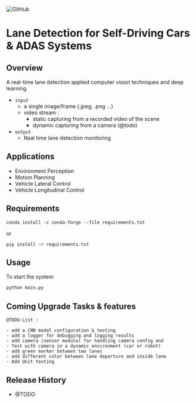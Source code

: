 ![GitHub](https://img.shields.io/github/license/afondiel/lanes-detection-adas)
# Lane Detection for Self-Driving Cars & ADAS Systems

## Overview

A real-time lane detection applied computer vision techniques and deep learning.

- `input`
  - a single image/frame (.jpeg, .png ...)
  - video stream : 
    - static capturing from a recorded video of the scene
    - dynamic capturing from a camera (@todo)
- `output`
  - Real time lane detection monitoring

## Applications

- Environment Perception
- Motion Planning
- Vehicle Lateral Control
- Vehicle Longitudinal Control

 ## Requirements

```
conda install -c conda-forge --file requirements.txt
```
or

```
pip install -r requirements.txt
```


## Usage

To start the system
```python 
python main.py
```

## Coming Upgrade Tasks & features

`@TODO-List :`
```
- add a CNN model configuration & testing
- add a logger for debugging and logging results
- add camera (sensor module) for handling camera config and 
- Test with camera in a dynamic environment (car or robot)
- add green marker between two lanes
- add different color between lane departure and inside lane
- Add Unit testing
```

## Release History

- @TODO


 
